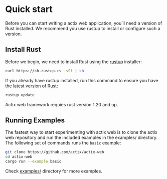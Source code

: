# Quick start

Before you can start writing a actix web application, you’ll need a version of Rust installed.
We recommend you use rustup to install or configure such a version.

## Install Rust

Before we begin, we need to install Rust using the [rustup](https://www.rustup.rs/) installer:

```bash
curl https://sh.rustup.rs -sSf | sh
```

If you already have rustup installed, run this command to ensure you have the latest version of Rust:

```bash
rustup update
```

Actix web framework requies rust version 1.20 and up.

## Running Examples

The fastest way to start experimenting with actix web is to clone the actix web repository
and run the included examples in the examples/ directory. The following set of
commands runs the `basic` example:

```bash
git clone https://github.com/actix/actix-web
cd actix-web
cargo run --example basic
```

Check [examples/](https://github.com/actix/actix-web/tree/master/examples) directory for more examples.
